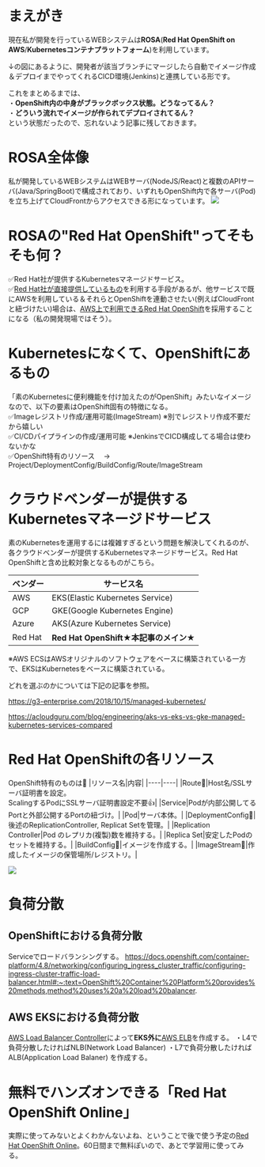 # まえがき
現在私が開発を行っているWEBシステムは**ROSA**(**Red Hat OpenShift on AWS**/**Kubernetesコンテナプラットフォーム**)を利用しています。

↓の図にあるように、開発者が該当ブランチにマージしたら自動でイメージ作成＆デプロイまでやってくれるCICD環境(Jenkins)と連携している形です。

これをまとめるまでは、<br>
・**OpenShift内の中身がブラックボックス状態。どうなってるん？**<br>
・**どういう流れでイメージが作られてデプロイされてるん？**<br>
という状態だったので、忘れないよう記事に残しておきます。

# ROSA全体像
私が開発しているWEBシステムはWEBサーバ(NodeJS/React)と複数のAPIサーバ(Java/SpringBoot)で構成されており、いずれもOpenShift内で各サーバ(Pod)を立ち上げてCloudFrontからアクセスできる形になっています。
![](https://storage.googleapis.com/zenn-user-upload/ab08b5989ab1-20230504.png)

# ROSAの"Red Hat OpenShift"ってそもそも何？
✅Red Hat社が提供するKubernetesマネージドサービス。<br>
✅[Red Hat社が直接提供しているもの](https://www.redhat.com/ja/technologies/cloud-computing/openshift)を利用する手段があるが、他サービスで既にAWSを利用している＆それらとOpenShiftを連動させたい(例えばCloudFrontと紐づけたい)場合は、[AWS上で利用できるRed Hat OpenShift](https://ap-northeast-1.console.aws.amazon.com/rosa/home?region=ap-northeast-1#/)を採用することになる（私の開発現場ではそう）。

# Kubernetesになくて、OpenShiftにあるもの
「素のKubernetesに便利機能を付け加えたのがOpenShift」みたいなイメージなので、以下の要素はOpenShift固有の特徴になる。<br>
✅Imageレジストリ作成/運用可能(ImageStream) ※別でレジストリ作成不要だから嬉しい<br>
✅CI/CDパイプラインの作成/運用可能 ※JenkinsでCICD構成してる場合は使わないかな<br>
✅OpenShift特有のリソース
　→ Project/DeploymentConfig/BuildConfig/Route/ImageStream

# クラウドベンダーが提供するKubernetesマネージドサービス
素のKubernetesを運用するには複雑すぎるという問題を解決してくれるのが、各クラウドベンダーが提供するKubernetesマネージドサービス。Red Hat OpenShiftと含め比較対象となるものがこちら。

|ベンダー|サービス名|
|----|----|
|AWS|EKS(Elastic Kubernetes Service)|
|GCP|GKE(Google Kubernetes Engine)|
|Azure|AKS(Azure Kubernetes Service)|
|Red Hat|**Red Hat OpenShift★本記事のメイン★**|

※AWS ECSはAWSオリジナルのソフトウェアをベースに構築されている一方で、EKSはKubernetesをベースに構築されている。

どれを選ぶのかについては下記の記事を参照。

https://g3-enterprise.com/2018/10/15/managed-kubernetes/

https://acloudguru.com/blog/engineering/aks-vs-eks-vs-gke-managed-kubernetes-services-compared

# Red Hat OpenShiftの各リソース
OpenShift特有のものは🔴
|リソース名|内容|
|----|----|
|Route🔴|Host名/SSLサーバ証明書を設定。<br>ScalingするPodにSSLサーバ証明書設定不要👍|
|Service|Podが内部公開してるPortと外部公開するPortの紐づけ。|
|Pod|サーバ本体。|
|DeploymentConfig🔴|後述のReplicationController, Replicat Setを管理。|
|Replication Controller|Pod のレプリカ(複製)数を維持する。|
|Replica Set|安定したPodのセットを維持する。|
|BuildConfig🔴|イメージを作成する。|
|ImageStream🔴|作成したイメージの保管場所/レジストリ。|

![](https://storage.googleapis.com/zenn-user-upload/ab08b5989ab1-20230504.png)

# 負荷分散
## OpenShiftにおける負荷分散
Serviceでロードバランシングする。
https://docs.openshift.com/container-platform/4.8/networking/configuring_ingress_cluster_traffic/configuring-ingress-cluster-traffic-load-balancer.html#:~:text=OpenShift%20Container%20Platform%20provides%20methods,method%20uses%20a%20load%20balancer.
## AWS EKSにおける負荷分散
[AWS Load Balancer Controller](https://github.com/kubernetes-sigs/aws-load-balancer-controller)によって**EKS外に**[AWS ELB](https://aws.amazon.com/jp/elasticloadbalancing/)を作成する。
・L4で負荷分散したければNLB(Network Load Balancer)
・L7で負荷分散したければALB(Application Load Balaner)
を作成する。

# 無料でハンズオンできる「Red Hat OpenShift Online」
実際に使ってみないとよくわかんないよね、ということで後で使う予定の[Red Hat OpenShift Online](https://www.redhat.com/en/technologies/cloud-computing/openshift/try-it?intcmp=7013a000002D1gVAAS)。60日間まで無料ぽいので、あとで学習用に使ってみる。


